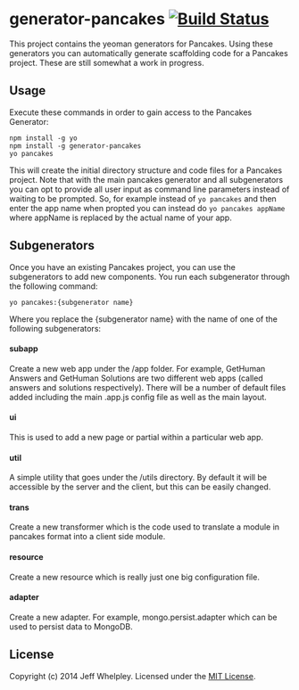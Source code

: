 # generator-pancakes [![Build Status](https://secure.travis-ci.org/gethuman/generator-pancakes.png?branch=master)](https://travis-ci.org/gethuman/generator-pancakes)

This project contains the yeoman generators for Pancakes. Using these generators you can automatically generate
scaffolding code for a Pancakes project. These are still somewhat a work in progress.

## Usage

Execute these commands in order to gain access to the Pancakes Generator:

```
npm install -g yo
npm install -g generator-pancakes
yo pancakes
```

This will create the initial directory structure and code files for a Pancakes project. Note that with
the main pancakes generator and all subgenerators you can opt to provide all user input as command
line parameters instead of waiting to be prompted. So, for example instead of `yo pancakes` and then
enter the app name when propted you can instead do `yo pancakes appName` where appName is replaced by
the actual name of your app.

## Subgenerators

Once you have an existing Pancakes project, you can use the subgenerators to add new components. You
run each subgenerator through the following command:

```
yo pancakes:{subgenerator name}
```

Where you replace the {subgenerator name} with the name of one of the following subgenerators:

#### subapp

Create a new web app under the /app folder. For example, GetHuman Answers and GetHuman Solutions are
two different web apps (called answers and solutions respectively). There will be a number of default
files added including the main .app.js config file as well as the main layout.

#### ui

This is used to add a new page or partial within a particular web app.

#### util

A simple utility that goes under the /utils directory. By default it will be accessible by the server
and the client, but this can be easily changed.

#### trans

Create a new transformer which is the code used to translate a module in pancakes format into a client
side module.

#### resource

Create a new resource which is really just one big configuration file.

#### adapter

Create a new adapter. For example, mongo.persist.adapter which can be used to persist data to MongoDB.

## License

Copyright (c) 2014 Jeff Whelpley. Licensed under the [MIT License](http://en.wikipedia.org/wiki/MIT_License).
